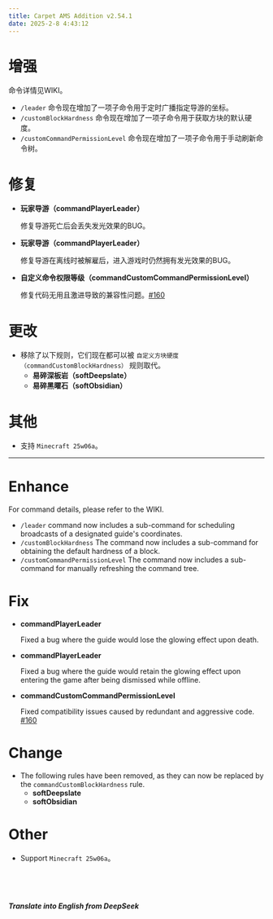 ```yaml
---
title: Carpet AMS Addition v2.54.1
date: 2025-2-8 4:43:12 
---
```


# 增强

命令详情见WIKI。

- `/leader` 命令现在增加了一项子命令用于定时广播指定导游的坐标。
- `/customBlockHardness` 命令现在增加了一项子命令用于获取方块的默认硬度。
- `/customCommandPermissionLevel` 命令现在增加了一项子命令用于手动刷新命令树。




# 修复

- **玩家导游（commandPlayerLeader）**

  修复导游死亡后会丢失发光效果的BUG。

- **玩家导游（commandPlayerLeader）**

  修复导游在离线时被解雇后，进入游戏时仍然拥有发光效果的BUG。

- **自定义命令权限等级（commandCustomCommandPermissionLevel）**

  修复代码无用且激进导致的兼容性问题。[#160](https://github.com/Minecraft-AMS/Carpet-AMS-Addition/issues/160)



# 更改

- 移除了以下规则，它们现在都可以被 `自定义方块硬度（commandCustomBlockHardness）` 规则取代。
  - **易碎深板岩（softDeepslate）**
  - **易碎黑曜石（softObsidian）**



# 其他

- 支持 `Minecraft 25w06a`。



---



# Enhance

For command details, please refer to the WIKI.

  - `/leader` command now includes a sub-command for scheduling broadcasts of a designated guide's coordinates.
  - `/customBlockHardness` The command now includes a sub-command for obtaining the default hardness of a block.
  - `/customCommandPermissionLevel` The command now includes a sub-command for manually refreshing the command tree.

  


  # Fix

  - **commandPlayerLeader**

    Fixed a bug where the guide would lose the glowing effect upon death.

  - **commandPlayerLeader**

    Fixed a bug where the guide would retain the glowing effect upon entering the game after being dismissed while offline.

  - **commandCustomCommandPermissionLevel**

    Fixed compatibility issues caused by redundant and aggressive code. [#160](https://github.com/Minecraft-AMS/Carpet-AMS-Addition/issues/160)

  

  # Change

  - The following rules have been removed, as they can now be replaced by the `commandCustomBlockHardness` rule.
    - **softDeepslate**
    - **softObsidian**

  

  # Other

  - Support `Minecraft 25w06a`。


&emsp;

&emsp;

***Translate into English from DeepSeek***

